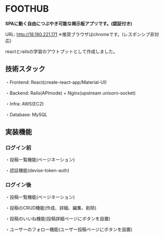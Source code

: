 # FOOTHUB

**SPAに動く自由につぶやき可能な掲示板アプリです。(認証付き)**

URL: http://18.180.221.171 ✳︎推奨ブラウザはchromeです。(レスポンシブ非対応)

reactとrailsの学習のアウトプットとして作成しました。

## 技術スタック

・Frontend: React(create-react-app/Material-UI)

・Backend: Rails(APImode) + Nginx(upstream unisorn-socket)

・Infra: AWS(EC2)

・Database: MySQL

## 実装機能
### ログイン前
・投稿一覧機能(ページネーション)

・認証機能(devise-token-auth)

### ログイン後
・投稿一覧機能(ページネーション)

・投稿のCRUD機能(作成、詳細、編集、削除)

・投稿のいいね機能(投稿詳細ページにボタンを設置)

・ユーザーのフォロー機能(ユーザー投稿ページにボタンを設置)